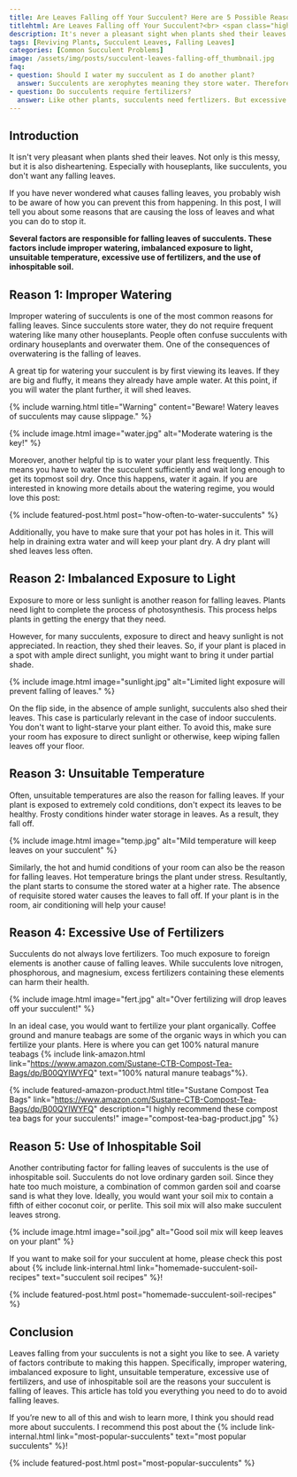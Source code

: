 ```yaml
--- 
title: Are Leaves Falling off Your Succulent? Here are 5 Possible Reasons! 
titlehtml: Are Leaves Falling off Your Succulent?<br> <span class="highlight">Here are 5 Possible Reasons!</span>
description: It's never a pleasant sight when plants shed their leaves. I will tell you 5 reasons which cause falling leaves and how you can prevent them. 
tags: [Reviving Plants, Succulent Leaves, Falling Leaves]
categories: [Common Succulent Problems]
image: /assets/img/posts/succulent-leaves-falling-off_thumbnail.jpg
faq: 
- question: Should I water my succulent as I do another plant?
  answer: Succulents are xerophytes meaning they store water. Therefore, you have to water your succulents more but less often. If you overwater them, you may risk them losing their leaves.
- question: Do succulents require fertilizers?
  answer: Like other plants, succulents need fertlizers. But excessive use of chemicals can actually harm the plants as they drop leaves in reaction. Ideally, you would want organic feed for your succulents.
---
```


## Introduction

It isn't very pleasant when plants shed their leaves. Not only is this messy, but it is also disheartening. Especially with houseplants, like succulents, you don't want any falling leaves.

If you have never wondered what causes falling leaves, you probably wish to be aware of how you can prevent this from happening. In this post, I will tell you about some reasons that are causing the loss of leaves and what you can do to stop it.  

**Several factors are responsible for falling leaves of succulents. These factors include improper watering, imbalanced exposure to light, unsuitable temperature, excessive use of fertilizers, and the use of inhospitable soil.**

## Reason 1: Improper Watering 

Improper watering of succulents is one of the most common reasons for falling leaves. Since succulents store water, they do not require frequent watering like many other houseplants. People often confuse succulents with ordinary houseplants and overwater them. One of the consequences of overwatering is the falling of leaves.

A great tip for watering your succulent is by first viewing its leaves. If they are big and fluffy, it means they already have ample water. At this point, if you will water the plant further, it will shed leaves.

{% include warning.html title="Warning"  content="Beware! Watery leaves of succulents may cause slippage." %}

{% include image.html image="water.jpg" alt="Moderate watering is the key!" %}

Moreover, another helpful tip is to water your plant less frequently. This means you have to water the succulent sufficiently and wait long enough to get its topmost soil dry. Once this happens, water it again. If you are interested in knowing more details about the watering regime, you would love this post:

{% include featured-post.html post="how-often-to-water-succulents" %}

Additionally, you have to make sure that your pot has holes in it. This will help in draining extra water and will keep your plant dry. A dry plant will shed leaves less often.

## Reason 2: Imbalanced Exposure to Light

Exposure to more or less sunlight is another reason for falling leaves. Plants need light to complete the process of photosynthesis. This process helps plants in getting the energy that they need. 

However, for many succulents, exposure to direct and heavy sunlight is not appreciated. In reaction, they shed their leaves. So, if your plant is placed in a spot with ample direct sunlight, you might want to bring it under partial shade.

{% include image.html image="sunlight.jpg" alt="Limited light exposure will prevent falling of leaves." %}

On the flip side, in the absence of ample sunlight, succulents also shed their leaves. This case is particularly relevant in the case of indoor succulents. You don't want to light-starve your plant either. To avoid this, make sure your room has exposure to direct sunlight or otherwise, keep wiping fallen leaves off your floor.   

## Reason 3: Unsuitable Temperature

Often, unsuitable temperatures are also the reason for falling leaves. If your plant is exposed to extremely cold conditions, don't expect its leaves to be healthy. Frosty conditions hinder water storage in leaves. As a result, they fall off.

{% include image.html image="temp.jpg" alt="Mild temperature will keep leaves on your succulent" %}

Similarly, the hot and humid conditions of your room can also be the reason for falling leaves. Hot temperature brings the plant under stress. Resultantly, the plant starts to consume the stored water at a higher rate. The absence of requisite stored water causes the leaves to fall off. If your plant is in the room, air conditioning will help your cause!


## Reason 4: Excessive Use of Fertilizers

Succulents do not always love fertilizers. Too much exposure to foreign elements is another cause of falling leaves. While succulents love nitrogen, phosphorous, and magnesium, excess fertilizers containing these elements can harm their health. 

{% include image.html image="fert.jpg" alt="Over fertilizing will drop leaves off your succulent!" %}

In an ideal case, you would want to fertilize your plant organically. Coffee ground and manure teabags are some of the organic ways in which you can fertilize your plants. Here is where you can get 100% natural manure teabags {% include link-amazon.html link="https://www.amazon.com/Sustane-CTB-Compost-Tea-Bags/dp/B00QYIWYFQ" text="100% natural manure teabags"%}.

{% include featured-amazon-product.html title="Sustane Compost Tea Bags" link="https://www.amazon.com/Sustane-CTB-Compost-Tea-Bags/dp/B00QYIWYFQ" description="I highly recommend these compost tea bags for your succulents!" image="compost-tea-bag-product.jpg" %}

## Reason 5: Use of Inhospitable Soil

Another contributing factor for falling leaves of succulents is the use of inhospitable soil. Succulents do not love ordinary garden soil. Since they hate too much moisture, a combination of common garden soil and coarse sand is what they love. Ideally, you would want your soil mix to contain a fifth of either coconut coir, or perlite. This soil mix will also make succulent leaves strong. 

{% include image.html image="soil.jpg" alt="Good soil mix will keep leaves on your plant" %}

If you want to make soil for your succulent at home, please check this post about {% include link-internal.html link="homemade-succulent-soil-recipes" text="succulent soil recipes" %}!

{% include featured-post.html post="homemade-succulent-soil-recipes" %}


## Conclusion 

Leaves falling from your succulents is not a sight you like to see. A variety of factors contribute to making this happen. Specifically, improper watering, imbalanced exposure to light, unsuitable temperature, excessive use of fertilizers, and use of inhospitable soil are the reasons your succulent is falling of leaves. This article has told you everything you need to do to avoid falling leaves.

If you’re new to all of this and wish to learn more, I think you should read more about succulents. I recommend this post about the {% include link-internal.html link="most-popular-succulents" text="most popular succulents" %}!

{% include featured-post.html post="most-popular-succulents" %}
